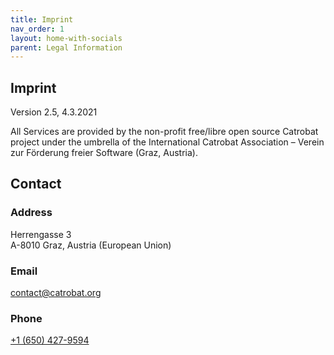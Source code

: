 ```yaml
---
title: Imprint
nav_order: 1
layout: home-with-socials
parent: Legal Information
---
```


## Imprint

Version 2.5, 4.3.2021

All Services are provided by the non-profit free/libre open source Catrobat project under the umbrella of the International Catrobat Association – Verein zur Förderung freier Software (Graz, Austria).

## Contact

<div class="contact-info">
  <div class="address">
    <h3>Address</h3>
    <p>Herrengasse 3<br>A-8010 Graz, Austria (European Union)</p>
  </div>
  <div class="email">
    <h3>Email</h3>
    <p><a href="mailto:contact@catrobat.org">contact@catrobat.org</a></p>
  </div>
  <div class="phone">
    <h3>Phone</h3>
    <p><a href="tel:+1 (650) 427-9594">+1 (650) 427-9594</a></p>
  </div>
</div>

